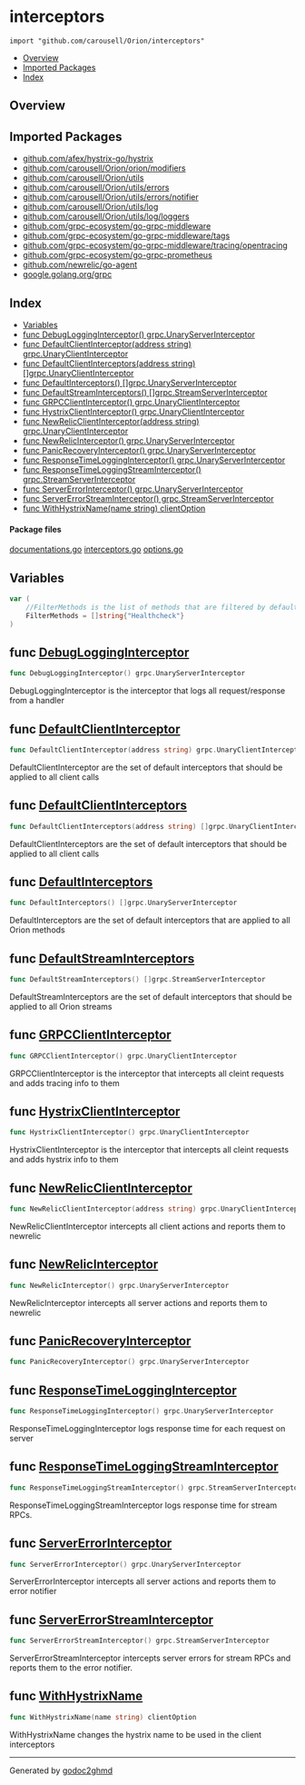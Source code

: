 # interceptors
`import "github.com/carousell/Orion/interceptors"`

* [Overview](#pkg-overview)
* [Imported Packages](#pkg-imports)
* [Index](#pkg-index)

## <a name="pkg-overview">Overview</a>

## <a name="pkg-imports">Imported Packages</a>

- [github.com/afex/hystrix-go/hystrix](https://godoc.org/github.com/afex/hystrix-go/hystrix)
- [github.com/carousell/Orion/orion/modifiers](./../orion/modifiers)
- [github.com/carousell/Orion/utils](./../utils)
- [github.com/carousell/Orion/utils/errors](./../utils/errors)
- [github.com/carousell/Orion/utils/errors/notifier](./../utils/errors/notifier)
- [github.com/carousell/Orion/utils/log](./../utils/log)
- [github.com/carousell/Orion/utils/log/loggers](./../utils/log/loggers)
- [github.com/grpc-ecosystem/go-grpc-middleware](https://godoc.org/github.com/grpc-ecosystem/go-grpc-middleware)
- [github.com/grpc-ecosystem/go-grpc-middleware/tags](https://godoc.org/github.com/grpc-ecosystem/go-grpc-middleware/tags)
- [github.com/grpc-ecosystem/go-grpc-middleware/tracing/opentracing](https://godoc.org/github.com/grpc-ecosystem/go-grpc-middleware/tracing/opentracing)
- [github.com/grpc-ecosystem/go-grpc-prometheus](https://godoc.org/github.com/grpc-ecosystem/go-grpc-prometheus)
- [github.com/newrelic/go-agent](https://godoc.org/github.com/newrelic/go-agent)
- [google.golang.org/grpc](https://godoc.org/google.golang.org/grpc)

## <a name="pkg-index">Index</a>
* [Variables](#pkg-variables)
* [func DebugLoggingInterceptor() grpc.UnaryServerInterceptor](#DebugLoggingInterceptor)
* [func DefaultClientInterceptor(address string) grpc.UnaryClientInterceptor](#DefaultClientInterceptor)
* [func DefaultClientInterceptors(address string) []grpc.UnaryClientInterceptor](#DefaultClientInterceptors)
* [func DefaultInterceptors() []grpc.UnaryServerInterceptor](#DefaultInterceptors)
* [func DefaultStreamInterceptors() []grpc.StreamServerInterceptor](#DefaultStreamInterceptors)
* [func GRPCClientInterceptor() grpc.UnaryClientInterceptor](#GRPCClientInterceptor)
* [func HystrixClientInterceptor() grpc.UnaryClientInterceptor](#HystrixClientInterceptor)
* [func NewRelicClientInterceptor(address string) grpc.UnaryClientInterceptor](#NewRelicClientInterceptor)
* [func NewRelicInterceptor() grpc.UnaryServerInterceptor](#NewRelicInterceptor)
* [func PanicRecoveryInterceptor() grpc.UnaryServerInterceptor](#PanicRecoveryInterceptor)
* [func ResponseTimeLoggingInterceptor() grpc.UnaryServerInterceptor](#ResponseTimeLoggingInterceptor)
* [func ResponseTimeLoggingStreamInterceptor() grpc.StreamServerInterceptor](#ResponseTimeLoggingStreamInterceptor)
* [func ServerErrorInterceptor() grpc.UnaryServerInterceptor](#ServerErrorInterceptor)
* [func ServerErrorStreamInterceptor() grpc.StreamServerInterceptor](#ServerErrorStreamInterceptor)
* [func WithHystrixName(name string) clientOption](#WithHystrixName)

#### <a name="pkg-files">Package files</a>
[documentations.go](./documentations.go) [interceptors.go](./interceptors.go) [options.go](./options.go) 

## <a name="pkg-variables">Variables</a>
``` go
var (
    //FilterMethods is the list of methods that are filtered by default
    FilterMethods = []string{"Healthcheck"}
)
```

## <a name="DebugLoggingInterceptor">func</a> [DebugLoggingInterceptor](./interceptors.go#L77)
``` go
func DebugLoggingInterceptor() grpc.UnaryServerInterceptor
```
DebugLoggingInterceptor is the interceptor that logs all request/response from a handler

## <a name="DefaultClientInterceptor">func</a> [DefaultClientInterceptor](./interceptors.go#L72)
``` go
func DefaultClientInterceptor(address string) grpc.UnaryClientInterceptor
```
DefaultClientInterceptor are the set of default interceptors that should be applied to all client calls

## <a name="DefaultClientInterceptors">func</a> [DefaultClientInterceptors](./interceptors.go#L52)
``` go
func DefaultClientInterceptors(address string) []grpc.UnaryClientInterceptor
```
DefaultClientInterceptors are the set of default interceptors that should be applied to all client calls

## <a name="DefaultInterceptors">func</a> [DefaultInterceptors](./interceptors.go#L39)
``` go
func DefaultInterceptors() []grpc.UnaryServerInterceptor
```
DefaultInterceptors are the set of default interceptors that are applied to all Orion methods

## <a name="DefaultStreamInterceptors">func</a> [DefaultStreamInterceptors](./interceptors.go#L61)
``` go
func DefaultStreamInterceptors() []grpc.StreamServerInterceptor
```
DefaultStreamInterceptors are the set of default interceptors that should be applied to all Orion streams

## <a name="GRPCClientInterceptor">func</a> [GRPCClientInterceptor](./interceptors.go#L178)
``` go
func GRPCClientInterceptor() grpc.UnaryClientInterceptor
```
GRPCClientInterceptor is the interceptor that intercepts all cleint requests and adds tracing info to them

## <a name="HystrixClientInterceptor">func</a> [HystrixClientInterceptor](./interceptors.go#L183)
``` go
func HystrixClientInterceptor() grpc.UnaryClientInterceptor
```
HystrixClientInterceptor is the interceptor that intercepts all cleint requests and adds hystrix info to them

## <a name="NewRelicClientInterceptor">func</a> [NewRelicClientInterceptor](./interceptors.go#L165)
``` go
func NewRelicClientInterceptor(address string) grpc.UnaryClientInterceptor
```
NewRelicClientInterceptor intercepts all client actions and reports them to newrelic

## <a name="NewRelicInterceptor">func</a> [NewRelicInterceptor](./interceptors.go#L101)
``` go
func NewRelicInterceptor() grpc.UnaryServerInterceptor
```
NewRelicInterceptor intercepts all server actions and reports them to newrelic

## <a name="PanicRecoveryInterceptor">func</a> [PanicRecoveryInterceptor](./interceptors.go#L143)
``` go
func PanicRecoveryInterceptor() grpc.UnaryServerInterceptor
```

## <a name="ResponseTimeLoggingInterceptor">func</a> [ResponseTimeLoggingInterceptor](./interceptors.go#L87)
``` go
func ResponseTimeLoggingInterceptor() grpc.UnaryServerInterceptor
```
ResponseTimeLoggingInterceptor logs response time for each request on server

## <a name="ResponseTimeLoggingStreamInterceptor">func</a> [ResponseTimeLoggingStreamInterceptor](./interceptors.go#L211)
``` go
func ResponseTimeLoggingStreamInterceptor() grpc.StreamServerInterceptor
```
ResponseTimeLoggingStreamInterceptor logs response time for stream RPCs.

## <a name="ServerErrorInterceptor">func</a> [ServerErrorInterceptor](./interceptors.go#L120)
``` go
func ServerErrorInterceptor() grpc.UnaryServerInterceptor
```
ServerErrorInterceptor intercepts all server actions and reports them to error notifier

## <a name="ServerErrorStreamInterceptor">func</a> [ServerErrorStreamInterceptor](./interceptors.go#L223)
``` go
func ServerErrorStreamInterceptor() grpc.StreamServerInterceptor
```
ServerErrorStreamInterceptor intercepts server errors for stream RPCs and
reports them to the error notifier.

## <a name="WithHystrixName">func</a> [WithHystrixName](./options.go#L24)
``` go
func WithHystrixName(name string) clientOption
```
WithHystrixName changes the hystrix name to be used in the client interceptors

- - -
Generated by [godoc2ghmd](https://github.com/GandalfUK/godoc2ghmd)